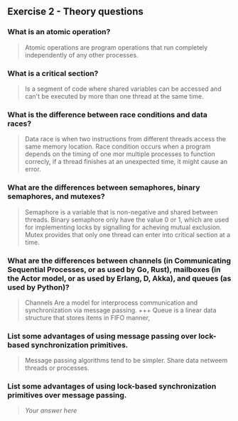 Exercise 2 - Theory questions
-----------------------------

### What is an atomic operation?
> Atomic operations are program operations that run completely independently of any other processes.

### What is a critical section?
> Is a segment of code where shared variables can be accessed and can't be executed by more than one thread at the same time.

### What is the difference between race conditions and data races?
> Data race is when two instructions from different threads access the same memory location.
  Race condition occurs when a program depends on the timing of one mor multiple processes to function correcly, if a thread     finishes at an unexpected time, it might cause an error.

### What are the differences between semaphores, binary semaphores, and mutexes?
> Semaphore is a variable that is non-negative and shared between threads.
  Binary semaphore only have the value 0 or 1, which are used for implementing locks by signalling for acheving mutual           exclusion.
  Mutex provides that only one thread can enter into critical section at a time.
  
### What are the differences between channels (in Communicating Sequential Processes, or as used by Go, Rust), mailboxes (in the Actor model, or as used by Erlang, D, Akka), and queues (as used by Python)? 
> Channels Are a model for interprocess communication and synchronization via message passing.
  +++
  Queue is a linear data structure that stores items in FIFO manner,
### List some advantages of using message passing over lock-based synchronization primitives.
> Message passing algorithms tend to be simpler.
  Share data netweem threads or processes. 
 
### List some advantages of using lock-based synchronization primitives over message passing.
> *Your answer here*

